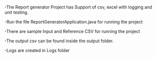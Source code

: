 -The Report generator Project has Support of csv, excel with logging and unit testing.

-Run the file ReportGeneratorApplication.java for running the project

-There are sample Input and Reference CSV for running the project

-The output csv can be found inside the output folder.

-Logs are created in Logs folder
